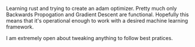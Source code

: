 Learning rust and trying to create an adam optimizer. Pretty much only Backwards Propogation and Gradient Descent are functional. Hopefully this means that it's operational enough to work with a desired machine learning framework. 

I am extremely open about tweaking anything to follow best pratices. 
